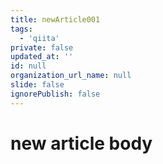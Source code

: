 ```yaml
---
title: newArticle001
tags:
  - 'qiita'
private: false
updated_at: ''
id: null
organization_url_name: null
slide: false
ignorePublish: false
---
```

# new article body
